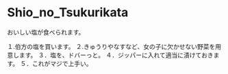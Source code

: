 # Shio_no_Tsukurikata
おいしい塩が食べられます。

１.伯方の塩を買います。
２.きゅうりやなすなど、女の子に欠かせない野菜を用意します。
３．塩を、ドバーっと。
４．ジッパーに入れて適当に漬けておきます。
５．これがマジで上手い。
